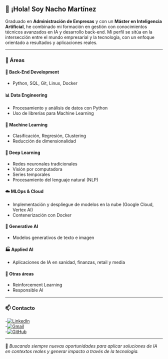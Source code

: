 ## 👋 ¡Hola! Soy Nacho Martínez

Graduado en **Administración de Empresas** y con un **Máster en Inteligencia Artificial**, he combinado mi formación en gestión con conocimientos técnicos avanzados en IA y desarrollo back-end. Mi perfil se sitúa en la intersección entre el mundo empresarial y la tecnología, con un enfoque orientado a resultados y aplicaciones reales.

---

### 🚀 Áreas

#### 🔧 Back-End Development
- Python, SQL, Git, Linux, Docker

#### 📊 Data Engineering
- Procesamiento y análisis de datos con Python  
- Uso de librerías para Machine Learning

#### 🤖 Machine Learning
- Clasificación, Regresión, Clustering  
- Reducción de dimensionalidad

#### 🧠 Deep Learning
- Redes neuronales tradicionales  
- Visión por computadora  
- Series temporales  
- Procesamiento del lenguaje natural (NLP)

#### ☁️ MLOps & Cloud
- Implementación y despliegue de modelos en la nube (Google Cloud, Vertex AI)  
- Contenerización con Docker

#### 🎨 Generative AI
- Modelos generativos de texto e imagen

#### 🏭 Applied AI
- Aplicaciones de IA en sanidad, finanzas, retail y media

#### 🎯 Otras áreas
- Reinforcement Learning  
- Responsible AI

---

### 📫 Contacto

-[![LinkedIn](https://img.shields.io/badge/🔗%20LinkedIn-blue?style=flat&logo=linkedin&logoColor=white)](https://www.linkedin.com/in/nacho-mrtz7/)  
-[![Gmail](https://img.shields.io/badge/📧%20Gmail-red?style=flat&logo=gmail&logoColor=white)](mailto:nachomartnezserrano@gmail.com)  
-[![GitHub](https://img.shields.io/badge/🐙%20GitHub-black?style=flat&logo=github)](https://github.com/Namase7/Namase7)

---

🧩 *Buscando siempre nuevas oportunidades para aplicar soluciones de IA en contextos reales y generar impacto a través de la tecnología.*



